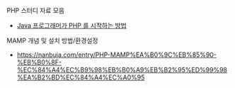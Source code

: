 PHP 스터디 자료 모음

- [Java 프로그래머가 PHP 를 시작하는 방법](https://sterme9.mycafe24.com/?p=45)



MAMP 개념 및 설치 방법/환경설정

- https://nanbuja.com/entry/PHP-MAMP%EA%B0%9C%EB%85%90-%EB%B0%8F-%EC%84%A4%EC%B9%98%EB%B0%A9%EB%B2%95%ED%99%98%EA%B2%BD%EC%84%A4%EC%A0%95



